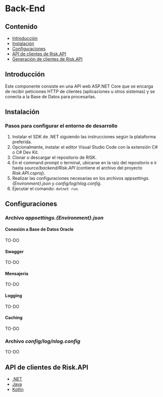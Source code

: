 # Back-End

## Contenido
* [Introducción](#introducción)
* [Instalación](#instalación)
* [Configuraciones](#configuraciones)
* [API de clientes de Risk.API](#api-de-clientes-de-riskapi)
* [Generación de clientes de Risk.API](clients/README.md)

## Introducción
Este componente consiste en una API web ASP.NET Core que se encarga de recibir peticiones HTTP de clientes (aplicaciones u otros sistemas) y se conecta a la Base de Datos para procesarlas.

## Instalación
### Pasos para configurar el entorno de desarrollo
1. Instalar el SDK de .NET siguiendo las instrucciones según la plataforma preferida.
2. Opcionalmente, instalar el editor Visual Studio Code con la extensión C# o C# Dev Kit.
3. Clonar o descargar el repositorio de RISK.
4. En el command prompt o terminal, ubicarse en la raíz del repositorio e ir hasta *source/backend/Risk.API* (contiene el archivo del proyecto *Risk.API.csproj*).
5. Realizar las configuraciones necesarias en los archivos *appsettings.{Environment}.json* y *config/log/nlog.config*.
6. Ejecutar el comando: `dotnet run`.

## Configuraciones

### Archivo *appsettings.{Environment}.json*
#### Conexión a Base de Datos Oracle
TO-DO

#### Swagger
TO-DO

#### Mensajería
TO-DO

#### Logging
TO-DO

#### Caching
TO-DO

### Archivo *config/log/nlog.config*
TO-DO

## API de clientes de Risk.API

* [.NET](clients/csharp/README.md)
* [Java](clients/java/README.md)
* [Kotlin](clients/kotlin/README.md)